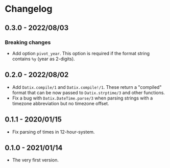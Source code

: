 # Changelog

## 0.3.0 - 2022/08/03

### Breaking changes

+ Add option `pivot_year`. This option is required if the format string contains
  `%y` (year as 2-digits).

## 0.2.0 - 2022/08/02

+ Add `Datix.compile/1` and `Datix.compile!/1`. These return a "compiled" format
  that can be now passed to `Datix.strptime/3` and other functions.
+ Fix a bug with `Datix.DateTime.parse/3` when parsing strings with a timezone
  abbreviation but no timezone offset.

## 0.1.1 - 2020/01/15

+ Fix parsing of times in 12-hour-system.

## 0.1.0 - 2021/01/14

+ The very first version.
